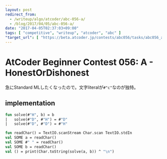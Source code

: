 ```yaml
---
layout: post
redirect_from:
  - /writeup/algo/atcoder/abc-056-a/
  - /blog/2017/04/05/abc-056-a/
date: "2017-04-05T02:37:03+09:00"
tags: [ "competitive", "writeup", "atcoder", "abc" ]
"target_url": [ "https://beta.atcoder.jp/contests/abc056/tasks/abc056_a" ]
---
```


# AtCoder Beginner Contest 056: A - HonestOrDishonest

急にStandard MLしたくなったので。文字literalが`#"c"`なのが独特。

## implementation

``` sml
fun solve(#"H", b) = b
|   solve(#"D", #"H") = #"D"
|   solve(#"D", #"D") = #"H"

fun readChar() = TextIO.scanStream Char.scan TextIO.stdIn
val SOME a = readChar()
val SOME #" " = readChar()
val SOME b = readChar()
val () = print(Char.toString(solve(a, b)) ^ "\n")
```
